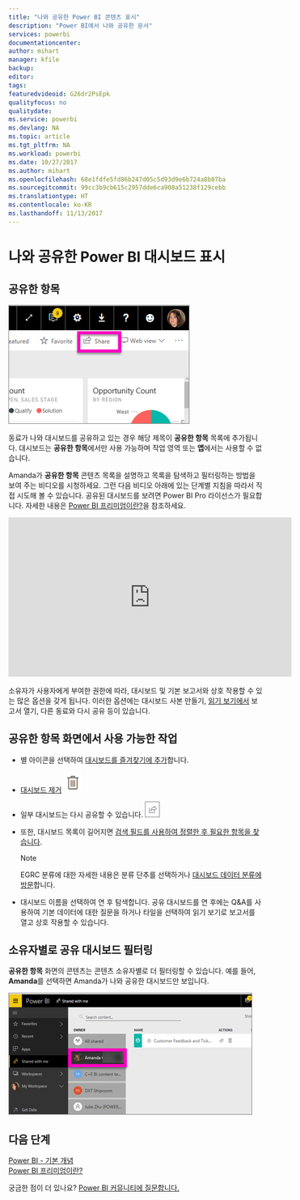 ```yaml
---
title: "나와 공유한 Power BI 콘텐츠 표시"
description: "Power BI에서 나와 공유한 문서"
services: powerbi
documentationcenter: 
author: mihart
manager: kfile
backup: 
editor: 
tags: 
featuredvideoid: G26dr2PsEpk
qualityfocus: no
qualitydate: 
ms.service: powerbi
ms.devlang: NA
ms.topic: article
ms.tgt_pltfrm: NA
ms.workload: powerbi
ms.date: 10/27/2017
ms.author: mihart
ms.openlocfilehash: 68e1fdfe5fd86b247d05c5d93d9e6b724a8b07ba
ms.sourcegitcommit: 99cc3b9cb615c2957dde6ca908a51238f129cebb
ms.translationtype: HT
ms.contentlocale: ko-KR
ms.lasthandoff: 11/13/2017
---
```

# <a name="display-the-power-bi-dashboards-that-have-been-shared-with-me"></a>나와 공유한 Power BI 대시보드 표시
## <a name="shared-with-me"></a>공유한 항목
![](media/service-shared-with-me/power-bi-share-dash.png)

동료가 나와 대시보드를 공유하고 있는 경우 해당 제목이 **공유한 항목** 목록에 추가됩니다. 대시보드는 **공유한 항목**에서만 사용 가능하며 작업 영역 또는 **앱**에서는 사용할 수 없습니다.

Amanda가 **공유한 항목** 콘텐츠 목록을 설명하고 목록을 탐색하고 필터링하는 방법을 보여 주는 비디오를 시청하세요. 그런 다음 비디오 아래에 있는 단계별 지침을 따라서 직접 시도해 볼 수 있습니다. 공유된 대시보드를 보려면 Power BI Pro 라이선스가 필요합니다. 자세한 내용은 [Power BI 프리미엄이란?](service-premium.md)을 참조하세요.

<iframe width="560" height="315" src="https://www.youtube.com/embed/G26dr2PsEpk" frameborder="0" allowfullscreen></iframe>

소유자가 사용자에게 부여한 권한에 따라, 대시보드 및 기본 보고서와 상호 작용할 수 있는 많은 옵션을 갖게 됩니다. 이러한 옵션에는 대시보드 사본 만들기, [읽기 보기에서](service-interact-with-a-report-in-reading-view.md) 보고서 열기, 다른 동료와 다시 공유 등이 있습니다.

## <a name="actions-available-from-the-shared-with-me-screen"></a>**공유한 항목** 화면에서 사용 가능한 작업
* 별 아이콘을 선택하여 [대시보드를 즐겨찾기에 추가](service-dashboard-favorite.md)합니다.
* [대시보드 제거](service-delete.md)  ![](media/service-shared-with-me/power-bi-delete-icon.png)
* 일부 대시보드는 다시 공유할 수 있습니다. ![](media/service-shared-with-me/power-bi-share-icon-new.png)
* 또한, 대시보드 목록이 길어지면 [검색 필드를 사용하여 정렬한 후 필요한 항목을 찾습니다](service-navigation-search-filter-sort.md).
  
  > [!NOTE]
  > EGRC 분류에 대한 자세한 내용은 분류 단추를 선택하거나 [대시보드 데이터 분류에 방문](service-data-classification.md)합니다.
  > 
  > 
* 대시보드 이름을 선택하여 연 후 탐색합니다. 공유 대시보드를 연 후에는 Q&A를 사용하여 기본 데이터에 대한 질문을 하거나 타일을 선택하여 읽기 보기로 보고서를 열고 상호 작용할 수 있습니다.

## <a name="filter-shared-dashboards-by-owner"></a>소유자별로 공유 대시보드 필터링
**공유한 항목** 화면의 콘텐츠는 콘텐츠 소유자별로 더 필터링할 수 있습니다. 예를 들어, **Amanda**를 선택하면 Amanda가 나와 공유한 대시보드만 보입니다.

![](media/service-shared-with-me/power-bi-owner.png)

## <a name="next-steps"></a>다음 단계
[Power BI - 기본 개념](service-basic-concepts.md)  
[Power BI 프리미엄이란?](service-premium.md)  

궁금한 점이 더 있나요? [Power BI 커뮤니티에 질문합니다.](http://community.powerbi.com/)


